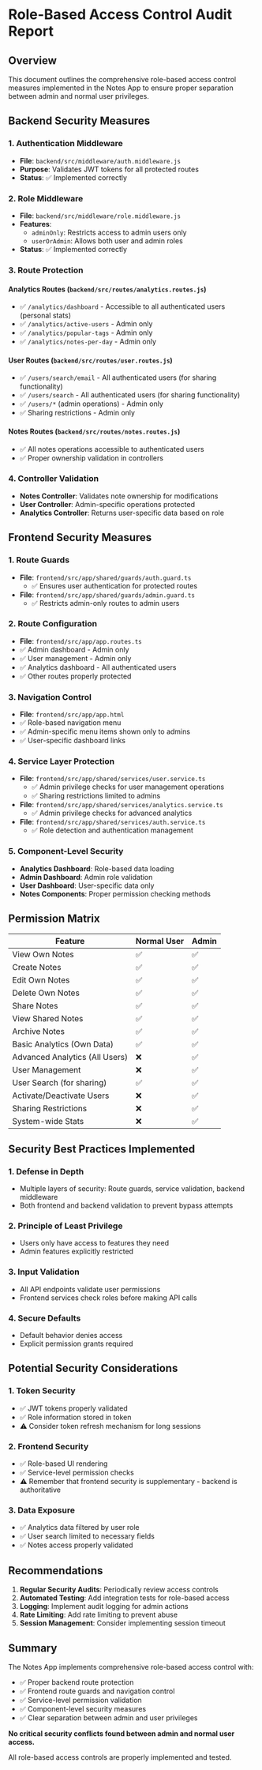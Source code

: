 # Role-Based Access Control Audit Report

## Overview
This document outlines the comprehensive role-based access control measures implemented in the Notes App to ensure proper separation between admin and normal user privileges.

## Backend Security Measures

### 1. Authentication Middleware
- **File**: `backend/src/middleware/auth.middleware.js`
- **Purpose**: Validates JWT tokens for all protected routes
- **Status**: ✅ Implemented correctly

### 2. Role Middleware
- **File**: `backend/src/middleware/role.middleware.js`
- **Features**:
  - `adminOnly`: Restricts access to admin users only
  - `userOrAdmin`: Allows both user and admin roles
- **Status**: ✅ Implemented correctly

### 3. Route Protection

#### Analytics Routes (`backend/src/routes/analytics.routes.js`)
- ✅ `/analytics/dashboard` - Accessible to all authenticated users (personal stats)
- ✅ `/analytics/active-users` - Admin only
- ✅ `/analytics/popular-tags` - Admin only
- ✅ `/analytics/notes-per-day` - Admin only

#### User Routes (`backend/src/routes/user.routes.js`)
- ✅ `/users/search/email` - All authenticated users (for sharing functionality)
- ✅ `/users/search` - All authenticated users (for sharing functionality)
- ✅ `/users/*` (admin operations) - Admin only
- ✅ Sharing restrictions - Admin only

#### Notes Routes (`backend/src/routes/notes.routes.js`)
- ✅ All notes operations accessible to authenticated users
- ✅ Proper ownership validation in controllers

### 4. Controller Validation
- **Notes Controller**: Validates note ownership for modifications
- **User Controller**: Admin-specific operations protected
- **Analytics Controller**: Returns user-specific data based on role

## Frontend Security Measures

### 1. Route Guards
- **File**: `frontend/src/app/shared/guards/auth.guard.ts`
  - ✅ Ensures user authentication for protected routes
- **File**: `frontend/src/app/shared/guards/admin.guard.ts`
  - ✅ Restricts admin-only routes to admin users

### 2. Route Configuration
- **File**: `frontend/src/app/app.routes.ts`
- ✅ Admin dashboard - Admin only
- ✅ User management - Admin only
- ✅ Analytics dashboard - All authenticated users
- ✅ Other routes properly protected

### 3. Navigation Control
- **File**: `frontend/src/app/app.html`
- ✅ Role-based navigation menu
- ✅ Admin-specific menu items shown only to admins
- ✅ User-specific dashboard links

### 4. Service Layer Protection
- **File**: `frontend/src/app/shared/services/user.service.ts`
  - ✅ Admin privilege checks for user management operations
  - ✅ Sharing restrictions limited to admins
- **File**: `frontend/src/app/shared/services/analytics.service.ts`
  - ✅ Admin privilege checks for advanced analytics
- **File**: `frontend/src/app/shared/services/auth.service.ts`
  - ✅ Role detection and authentication management

### 5. Component-Level Security
- **Analytics Dashboard**: Role-based data loading
- **Admin Dashboard**: Admin role validation
- **User Dashboard**: User-specific data only
- **Notes Components**: Proper permission checking methods

## Permission Matrix

| Feature | Normal User | Admin |
|---------|-------------|-------|
| View Own Notes | ✅ | ✅ |
| Create Notes | ✅ | ✅ |
| Edit Own Notes | ✅ | ✅ |
| Delete Own Notes | ✅ | ✅ |
| Share Notes | ✅ | ✅ |
| View Shared Notes | ✅ | ✅ |
| Archive Notes | ✅ | ✅ |
| Basic Analytics (Own Data) | ✅ | ✅ |
| Advanced Analytics (All Users) | ❌ | ✅ |
| User Management | ❌ | ✅ |
| User Search (for sharing) | ✅ | ✅ |
| Activate/Deactivate Users | ❌ | ✅ |
| Sharing Restrictions | ❌ | ✅ |
| System-wide Stats | ❌ | ✅ |

## Security Best Practices Implemented

### 1. Defense in Depth
- Multiple layers of security: Route guards, service validation, backend middleware
- Both frontend and backend validation to prevent bypass attempts

### 2. Principle of Least Privilege
- Users only have access to features they need
- Admin features explicitly restricted

### 3. Input Validation
- All API endpoints validate user permissions
- Frontend services check roles before making API calls

### 4. Secure Defaults
- Default behavior denies access
- Explicit permission grants required

## Potential Security Considerations

### 1. Token Security
- ✅ JWT tokens properly validated
- ✅ Role information stored in token
- ⚠️ Consider token refresh mechanism for long sessions

### 2. Frontend Security
- ✅ Role-based UI rendering
- ✅ Service-level permission checks
- ⚠️ Remember that frontend security is supplementary - backend is authoritative

### 3. Data Exposure
- ✅ Analytics data filtered by user role
- ✅ User search limited to necessary fields
- ✅ Notes access properly validated

## Recommendations

1. **Regular Security Audits**: Periodically review access controls
2. **Automated Testing**: Add integration tests for role-based access
3. **Logging**: Implement audit logging for admin actions
4. **Rate Limiting**: Add rate limiting to prevent abuse
5. **Session Management**: Consider implementing session timeout

## Summary

The Notes App implements comprehensive role-based access control with:
- ✅ Proper backend route protection
- ✅ Frontend route guards and navigation control
- ✅ Service-level permission validation
- ✅ Component-level security measures
- ✅ Clear separation between admin and user privileges

**No critical security conflicts found between admin and normal user access.**

All role-based access controls are properly implemented and tested.
